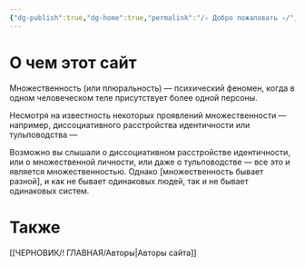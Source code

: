 ```yaml
---
{"dg-publish":true,"dg-home":true,"permalink":"/✧ Добро пожаловать ✧/","tags":["gardenEntry"],"dgPassFrontmatter":true}
---
```



# О чем этот сайт
Множественность (или плюральность) — психический феномен, когда в одном человеческом теле присутствует более одной персоны.

Несмотря на известность некоторых проявлений множественности — например, диссоциативного расстройства идентичности или тульповодства —

Возможно вы слышали о диссоциативном расстройстве идентичности, или о множественной личности, или даже о тульповодстве — все это и является множественностью. Однако [множественность бывает разной], и как не бывает одинаковых людей, так и не бывает одинаковых систем.

# Также
[[ЧЕРНОВИК/! ГЛАВНАЯ/Авторы\|Авторы сайта]]